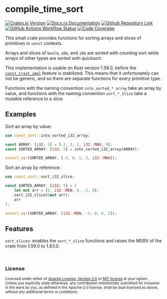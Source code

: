 # compile_time_sort

[![Crates.io Version](https://img.shields.io/crates/v/compile_time_sort?logo=rust)](https://crates.io/crates/compile_time_sort)
[![Docs.rs Documentation](https://img.shields.io/docsrs/compile_time_sort?logo=docs.rs)](https://docs.rs/compile_time_sort/latest/compile_time_sort/)
[![Github Repository Link](https://img.shields.io/badge/github-JSorngard%2Fcompile__time__sort-8da0cb?logo=github)](https://github.com/JSorngard/compile_time_sort)
[![GitHub Actions Workflow Status](https://img.shields.io/github/actions/workflow/status/JSorngard/compile_time_sort/rust.yml?logo=github&label=CI)](https://github.com/JSorngard/compile_time_sort/actions/workflows/rust.yml)
[![Code Coverage](https://codecov.io/gh/JSorngard/compile_time_sort/graph/badge.svg?token=F61FO63ZKW)](https://codecov.io/gh/JSorngard/compile_time_sort)

This small crate provides functions for sorting arrays and slices of primitives in `const` contexts.

Arrays and slices of `bool`s, `u8`s, and `i8`s are sorted with counting sort while arrays of other types
are sorted with quicksort.

This implementation is usable on Rust version 1.59.0,
before the [`const_trait_impl`](https://github.com/rust-lang/rust/issues/67792) feature is stabilized.
This means that it unfortunately can not be generic,
and so there are separate functions for every primitive type.

Functions with the naming convention `into_sorted_*_array` take an array by value,
and functions with the naming convention `sort_*_slice` take a mutable reference to a slice.

## Examples

Sort an array by value:

```rust
use const_sort::into_sorted_i32_array;

const ARRAY: [i32; 5] = [-3, 3, 2, i32::MAX, 0];
const SORTED_ARRAY: [i32; 5] = into_sorted_i32_array(ARRAY);

assert_eq!(SORTED_ARRAY, [-3, 0, 2, 3, i32::MAX]);
```

Sort an array by reference:

```rust
use const_sort::sort_i32_slice;

const SORTED_ARRAY: [i32; 5] = {
    let mut arr = [5, i32::MIN, 0, -2, 0];
    sort_i32_slice(&mut arr);
    arr
};

assert_eq!(SORTED_ARRAY, [i32::MIN, -2, 0, 0, 5]);
```

## Features

`sort_slices`: enables the `sort_*_slice` functions and raises the MSRV of the crate from 1.59.0 to 1.83.0.

<br>

### License

<sup>
Licensed under either of <a href="LICENSE-APACHE">Apache License, Version
2.0</a> or <a href="LICENSE-MIT">MIT license</a> at your option.
</sup>

<br>

<sub>
Unless you explicitly state otherwise, any contribution intentionally submitted
for inclusion in the work by you, as defined in the Apache-2.0 license, shall be
dual licensed as above, without any additional terms or conditions.
</sub>
